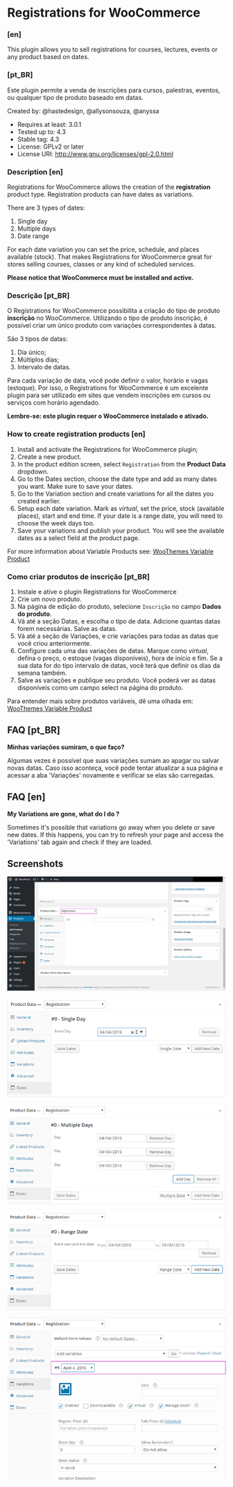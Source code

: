 Registrations for WooCommerce
============================

### [en]
This plugin allows you to sell registrations for courses, lectures, events or any product based on dates.

### [pt_BR]
 Este plugin permite a venda de inscrições para cursos, palestras, eventos, ou qualquer tipo de produto baseado em datas.

Created by: @hastedesign, @allysonsouza, @anyssa

- Requires at least: 3.0.1
- Tested up to: 4.3
- Stable tag: 4.3
- License: GPLv2 or later
- License URI: http://www.gnu.org/licenses/gpl-2.0.html

### Description [en]

Registrations for WooCommerce allows the creation of the **registration** product type. Registration products can have dates as variations.

There are 3 types of dates:

1. Single day
2. Multiple days
3. Date range

For each date variation you can set the price, schedule, and places available (stock). That makes Registrations for WooCommerce great for stores selling courses, classes or any kind of scheduled services.

**Please notice that WooCommerce must be installed and active.**


### Descrição [pt_BR]

O Registrations for WooCommerce possibilita a criação do tipo de produto **inscrição** no WooCommerce.
Utilizando o tipo de produto inscrição, é possível criar um único produto com variações correspondentes à datas.

São 3 tipos de datas:

1. Dia único;
2. Múltiplos dias;
3. Intervalo de datas.

Para cada variação de data, você pode definir o valor, horário e vagas (estoque). Por isso, o Registrations for WooCommerce é um excelente plugin para ser utilizado em sites que vendem inscrições em cursos ou serviços com horário agendado.

**Lembre-se: este plugin requer o WooCommerce instalado e ativado.**

### How to create registration products [en]

1. Install and activate the Registrations for WooCommerce plugin;
2. Create a new product.
3. In the product edition screen, select `Registration` from the **Product Data** dropdown.
4. Go to the Dates section, choose the date type and add as many dates you want. Make sure to save your dates.
5. Go to the Variation section and create variations for all the dates you created earlier.
6. Setup each date variation. Mark as *virtual*, set the price, stock (available places), start and end time. If your date is a range date, you will need to choose the week days too.
7. Save your variations and publish your product. You will see the available dates as a select field at the product page.

For more information about Variable Products see: [WooThemes Variable Product](https://docs.woothemes.com/document/variable-product/)

### Como criar produtos de inscrição [pt_BR]

1. Instale e ative o plugin Registrations for WooCommerce
2. Crie um novo produto.
3. Na página de edição do produto, selecione `Inscrição` no campo **Dados do produto**.
4. Vá até a seção Datas, e escolha o tipo de data. Adicione quantas datas forem necessárias. Salve as datas.
5. Vá até a seção de Variações, e crie variações para todas as datas que você criou anteriormente.
6. Configure cada uma das variações de datas. Marque como *virtual*, defina o preço, o estoque (vagas disponíveis), hora de início e fim. Se a sua data for do tipo intervalo de datas, você terá que definir os dias da semana também.
7. Salve as variações e publique seu produto. Você poderá ver as datas disponíveis como um campo select na página do produto.

Para entender mais sobre produtos variáveis, dê uma olhada em: [WooThemes Variable Product](https://docs.woothemes.com/document/variable-product/)

## FAQ [pt_BR]

**Minhas variações sumiram, o que faço?**

Algumas vezes é possível que suas variações sumam ao apagar ou salvar novas datas. Caso isso aconteça, você pode tentar atualizar a sua página e acessar a aba 'Variações' novamente e verificar se elas são carregadas.

## FAQ [en]

**My Variations are gone, what do I do ?**

Sometimes it's possible that variations go away when you delete or save new dates. If this happens, you can try to refresh your page and access the 'Variations' tab again and check if they are loaded.

## Screenshots

![alt tag](/assets/screenshot-1.png?raw=true "Product Type - Registration")

![alt tag](/assets/screenshot-2.png?raw=true "Single Day")

![alt tag](/assets/screenshot-3.png?raw=true "Multiple Days")

![alt tag](/assets/screenshot-4.png?raw=true "Range Date")

![alt tag](/assets/screenshot-5.png?raw=true "Variation based on date")
